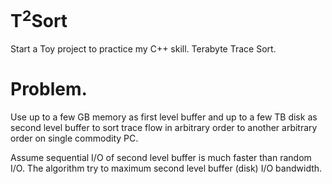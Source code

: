 T<sup>2</sup>Sort
=============

Start a Toy project to practice my C++ skill.
Terabyte Trace Sort.

Problem.
=========
Use up to a few GB memory as first level buffer and up to a few TB disk as second level buffer
to sort trace flow in arbitrary order to another arbitrary order on single commodity PC.

Assume sequential I/O of second level buffer is much faster than random I/O.
The algorithm try to maximum second level buffer (disk) I/O bandwidth.
